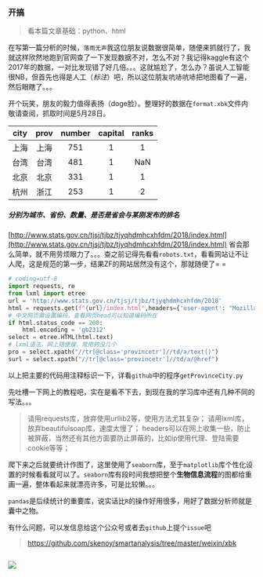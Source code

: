 ### 开搞
> 看本篇文章基础：python、html

在写第一篇分析的时候，`落雨无声`我这位朋友说数据很简单，随便来抓就行了，我就这样欣然地跑到官网查了一下发现数据不对，怎么不对？我记得kaggle有这个2017年的数据，一对比发现错了好几倍。。。这就尴尬了，怎么办？虽说人工智能很NB，但首先也得是人工（*标注*）吧，所以这位朋友吭哧吭哧把地图看了一遍，然后眼瞎了。。。

开个玩笑，朋友的毅力值得表扬（doge脸）。整理好的数据在`format.xbk`文件内敬请查阅，抓取时间是5月28日。

|city  |  prov  |  number|capital|ranks|
|:-:|:--:|:--:|:--:|:--:|
|上海	|上海	|751|1|1|
|台湾	|台湾	|481|1|NaN|
|北京	|北京	|331|1|1|
|杭州	|浙江	|253|1|2|

##### 分别为城市、省份、数量、是否是省会与某刚发布的排名

[http://www.stats.gov.cn/tjsj/tjbz/tjyqhdmhcxhfdm/2018/index.html](http://www.stats.gov.cn/tjsj/tjbz/tjyqhdmhcxhfdm/2018/index.html) 省会那么简单，就不用劳烦眼力了。。。查之前记得先看看`robots.txt`，看看网站让不让人爬，这是规范的第一步，结果ZF的网站居然没有这个，那就随便了= =

```python
# coding=utf-8
import requests, re
from lxml import etree
url = 'http://www.stats.gov.cn/tjsj/tjbz/tjyqhdmhcxhfdm/2018'
html = requests.get(f"{url}/index.html",headers={'user-agent': "Mozilla/5.0 (Windows; U; MSIE 9.0; Windows NT 9.0; en-US)"})
# 中文网页需设置编码，查看网页head可以知道编码所在
if html.status_code == 200:
    html.encoding = 'gb2312'
select = etree.HTML(html.text)
# lxml语法，网上随便搜，常用的没几个
pro = select.xpath("//tr[@class='provincetr']//td/a/text()")
surl = select.xpath("//tr[@class='provincetr']//td/a/@href")
```
以上把主要的代码用注释标识一下，详看`github`中的程序`getProvinceCity.py`

先吐槽一下网上的教程吧，实在是看不下去，到现在我的学习库中还有几种不同的写法。。。
> 请用requests库，放弃使用urllib2等，使用方法尤其复杂；
> 请用lxml库，放弃beautifulsoap库，速度太慢了；
> headers可以在网上收集一些，防止被屏蔽，当然还有其他方面要防止屏蔽的，比如ip使用代理、登陆需要cookie等等；

爬下来之后就要统计作图了，这里使用了`seaborn`库，至于`matplotlib`库个性化设置的时候看看就可以了。`seaborn`库有段时间我想把整个**生物信息流程**的图都给重画一遍，整体看起来就漂亮许多，可是比较懒。。。

`pandas`是后续统计的重要库，说实话比`R`的操作好用很多，用好了数据分析师就是囊中之物。

有什么问题，可以发信息给这个公众号或者去`github`上提个`issue`吧

> https://github.com/skenoy/smartanalysis/tree/master/weixin/xbk

![]()

![](https://mmbiz.qpic.cn/mmbiz_png/mYJibSOraq9pLEwFgUObcImwB175s3Nm5eXowgRhE68Nq10K66oBpHiblP6L9XicpeKs9vqUp6NqrYoypNqP37rTA/0?wx_fmt=png)